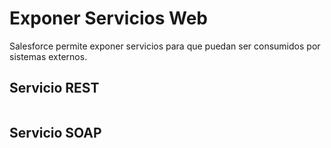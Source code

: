 # Exponer Servicios Web

Salesforce permite exponer servicios para que puedan ser consumidos por sistemas externos. 

## Servicio REST


```Apex

```

## Servicio SOAP
